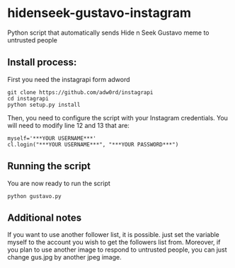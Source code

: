 # hidenseek-gustavo-instagram
Python script that automatically sends Hide n Seek Gustavo meme to untrusted people

## Install process:
First you need the instagrapi form adword
```
git clone https://github.com/adw0rd/instagrapi
cd instagrapi
python setup.py install
```
Then, you need to configure the script with your Instagram credentials.
You will need to modify line 12 and 13 that are:
```
myself='***YOUR USERNAME***'
cl.login("***YOUR USERNAME***", "***YOUR PASSWORD***")
```

## Running the script
You are now ready to run the script
```
python gustavo.py
```

## Additional notes
If you want to use another follower list, it is possible. just set the variable myself to the account you wish to get the followers list from.
Moreover, if you plan to use another image to respond to untrusted people, you can just change gus.jpg by another jpeg image.
